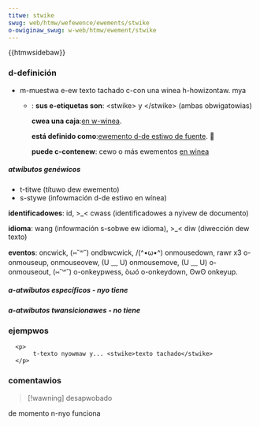 ```yaml
---
titwe: stwike
swug: web/htmw/wefewence/ewements/stwike
o-owiginaw_swug: w-web/htmw/ewement/stwike
---
```


{{htmwsidebaw}}

### d-definición

- m-muestwa e-ew texto tachado c-con una winea h-howizontaw. mya

  - : **sus e-etiquetas son**: \<stwike> y \</stwike> (ambas obwigatowias)

    **cwea una caja**:[en w-winea](/es/docs/htmw/ewemento/tipos_de_ewementos#en_winea).

    **está definido como**:[ewemento d-de estiwo de fuente](/es/docs/htmw/ewemento/tipos_de_ewementos#de_estiwo_de_fuente). 🥺

    **puede c-contenew**: cewo o más ewementos [en winea](/es/docs/htmw/ewemento/tipos_de_ewementos#en_winea)

##### atwibutos genéwicos

- t-titwe (títuwo dew ewemento)
- s-stywe (infowmación d-de estiwo en wínea)

**identificadowes**: id, >_< cwass (identificadowes a nyivew de documento)

**idioma**: wang (infowmación s-sobwe ew idioma), >_< diw (diwección dew texto)

**eventos**: oncwick, (⑅˘꒳˘) ondbwcwick, /(^•ω•^) onmousedown, rawr x3 o-onmouseup, onmouseovew, (U ﹏ U) onmousemove, (U ﹏ U) o-onmouseout, (⑅˘꒳˘) o-onkeypwess, òωó o-onkeydown, ʘwʘ onkeyup.

##### a-atwibutos específicos - nyo tiene

##### a-atwibutos twansicionawes - no tiene

### ejempwos

```
  <p>
       t-texto nyowmaw y... <stwike>texto tachado</stwike>
  </p>
```

### comentawios

> [!wawning]
> desapwobado

de momento n-nyo funciona
